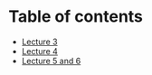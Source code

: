 # Table of contents

* [Lecture 3](README.md)
* [Lecture 4](lecture-4.md)
* [Lecture 5 and 6](lecture-5-and-6.md)

